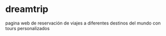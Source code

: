 # dreamtrip
pagina web de reservación de viajes a diferentes destinos del mundo con tours personalizados
